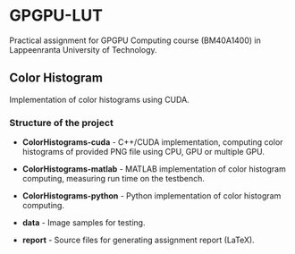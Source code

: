 # GPGPU-LUT
Practical assignment for GPGPU Computing course (BM40A1400) in Lappeenranta University of Technology.

## Color Histogram
Implementation of color histograms using CUDA.

### Structure of the project
* **ColorHistograms-cuda** - C++/CUDA implementation, computing color histograms of provided PNG file using CPU, GPU or multiple GPU.

* **ColorHistograms-matlab** - MATLAB implementation of color histogram computing, measuring run time on the testbench.

* **ColorHistograms-python** - Python implementation of color histogram computing.

* **data** - Image samples for testing.

* **report** - Source files for generating assignment report (LaTeX).
